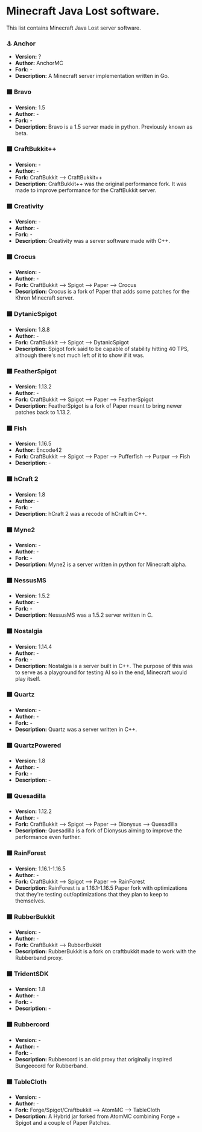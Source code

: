 # Minecraft Java Lost software.
This list contains Minecraft Java Lost server software.

### ⚓ Anchor
- **Version:** ?
- **Author:** AnchorMC
- **Fork:** -
- **Description:** A Minecraft server implementation written in Go.

### ⬛ Bravo
- **Version:** 1.5
- **Author:** -
- **Fork:** -
- **Description:** Bravo is a 1.5 server made in python. Previously known as beta.

### ⬛ CraftBukkit++
- **Version:** -
- **Author:** -
- **Fork:** CraftBukkit --> CraftBukkit++
- **Description:** CraftBukkit++ was the original performance fork. It was made to improve performance for the CraftBukkit server.

### ⬛ Creativity
- **Version:** -
- **Author:** -
- **Fork:** -
- **Description:** Creativity was a server software made with C++.

### ⬛ Crocus
- **Version:** -
- **Author:** -
- **Fork:** CraftBukkit --> Spigot --> Paper --> Crocus
- **Description:** Crocus is a fork of Paper that adds some patches for the Khron Minecraft server.

### ⬛ DytanicSpigot
- **Version:** 1.8.8
- **Author:** -
- **Fork:** CraftBukkit --> Spigot --> DytanicSpigot
- **Description:** Spigot fork said to be capable of stability hitting 40 TPS, although there's not much left of it to show if it was.

### ⬛ FeatherSpigot
- **Version:** 1.13.2
- **Author:** -
- **Fork:** CraftBukkit --> Spigot --> Paper --> FeatherSpigot
- **Description:** FeatherSpigot is a fork of Paper meant to bring newer patches back to 1.13.2.

### ⬛ Fish
- **Version:** 1.16.5
- **Author:** Encode42
- **Fork:** CraftBukkit --> Spigot --> Paper --> Pufferfish --> Purpur --> Fish
- **Description:** -

### ⬛ hCraft 2
- **Version:** 1.8
- **Author:** -
- **Fork:** -
- **Description:** hCraft 2 was a recode of hCraft in C++.

### ⬛ Myne2
- **Version:** -
- **Author:** -
- **Fork:** -
- **Description:** Myne2 is a server written in python for Minecraft alpha.

### ⬛ NessusMS
- **Version:** 1.5.2
- **Author:** -
- **Fork:** -
- **Description:** NessusMS was a 1.5.2 server written in C.

### ⬛ Nostalgia
- **Version:** 1.14.4
- **Author:** -
- **Fork:** -
- **Description:** Nostalgia is a server built in C++. The purpose of this was to serve as a playground for testing AI so in the end, Minecraft would play itself.

### ⬛ Quartz
- **Version:** -
- **Author:** -
- **Fork:** -
- **Description:** Quartz was a server written in C++.

### ⬛ QuartzPowered
- **Version:** 1.8
- **Author:** -
- **Fork:** -
- **Description:** -

### ⬛ Quesadilla
- **Version:** 1.12.2
- **Author:** -
- **Fork:** CraftBukkit --> Spigot --> Paper --> Dionysus --> Quesadilla
- **Description:** Quesadilla is a fork of Dionysus aiming to improve the performance even further.

### ⬛ RainForest
- **Version:** 1.16.1-1.16.5
- **Author:** -
- **Fork:** CraftBukkit --> Spigot --> Paper --> RainForest
- **Description:** RainForest is a 1.16.1-1.16.5 Paper fork with optimizations that they're testing out/optimizations that they plan to keep to themselves.

### ⬛ RubberBukkit
- **Version:** -
- **Author:** -
- **Fork:** CraftBukkit --> RubberBukkit
- **Description:** RubberBukkit is a fork on craftbukkit made to work with the Rubberband proxy.

### ⬛ TridentSDK
- **Version:** 1.8
- **Author:** -
- **Fork:** -
- **Description:** -

### ⬛ Rubbercord
- **Version:** -
- **Author:** -
- **Fork:** -
- **Description:** Rubbercord is an old proxy that originally inspired Bungeecord for Rubberband. 

### ⬛ TableCloth
- **Version:** -
- **Author:** -
- **Fork:** Forge/Spigot/Craftbukkit -->  AtomMC --> TableCloth
- **Description:** A Hybrid jar forked from AtomMC combining Forge + Spigot and a couple of Paper Patches.
